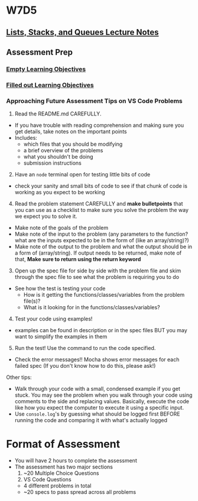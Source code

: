 # W7D5

## [Lists, Stacks, and Queues Lecture Notes]

## Assessment Prep

### [Empty Learning Objectives]

### [Filled out Learning Objectives]

### Approaching Future Assessment Tips on VS Code Problems

1. Read the README.md CAREFULLY.

- If you have trouble with reading comprehension and making sure you get details, take notes on the important points
- Includes:
  - which files that you should be modifying
  - a brief overview of the problems
  - what you shouldn't be doing
  - submission instructions

2. Have an `node` terminal open for testing little bits of code

- check your sanity and small bits of code to see if that chunk of code is working as you expect to be working

4. Read the problem statement CAREFULLY and **make bulletpoints** that you can use as a checklist to make sure you solve the problem the way we expect you to solve it.

- Make note of the goals of the problem
- Make note of the input to the problem (any parameters to the function? what are the inputs expected to be in the form of (like an array/string)?)
- Make note of the output to the problem and what the output should be in a form of (array/string). If output needs to be returned, make note of that, **Make sure to return using the return keyword**

3. Open up the spec file for side by side with the problem file and skim through the spec file to see what the problem is requiring you to do

- See how the test is testing your code
  - How is it getting the functions/classes/variables from the problem file(s)?
  - What is it looking for in the functions/classes/variables?

4. Test your code using examples!

- examples can be found in description or in the spec files BUT you may want to simplify the examples in them

5. Run the test! Use the command to run the code specified.

- Check the error messages!! Mocha shows error messages for each failed spec (If you don't know how to do this, please ask!)

Other tips:

- Walk through your code with a small, condensed example if you get stuck. You may see the problem when you walk through your code using comments to the side and replacing values. Basically, execute the code like how you expect the computer to execute it using a specific input.
- Use `console.log`'s by guessing what should be logged first BEFORE running the code and comparing it with what's actually logged

# Format of Assessment

- You will have 2 hours to complete the assessment
- The assessment has two major sections
  1. ~20 Multiple Choice Questions
  2. VS Code Questions
  - 4 different problems in total
  - ~20 specs to pass spread across all problems

[lists, stacks, and queues lecture notes]: ./lecture_notes.md
[filled out learning objectives]: ./W7_filled_in_LOs.md
[empty learning objectives]: ./W7_empty_LOs.md
